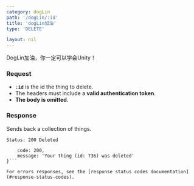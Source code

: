 ```yaml
---
category: dogLin
path: '/dogLin/:id'
title: 'dogLin加油'
type: 'DELETE'

layout: nil
---
```


DogLin加油，你一定可以学会Unity！

### Request

* **`:id`** is the id the thing to delete.
* The headers must include a **valid authentication token**.
* **The body is omitted**.

### Response

Sends back a collection of things.

```Status: 200 Deleted```
```{
    code: 200,
    message: 'Your thing (id: 736) was deleted'
}```

For errors responses, see the [response status codes documentation](#response-status-codes).